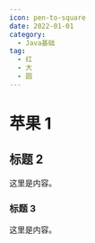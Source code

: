```yaml
---
icon: pen-to-square
date: 2022-01-01
category:
  - Java基础
tag:
  - 红
  - 大
  - 圆
---
```


# 苹果 1

## 标题 2

这里是内容。

### 标题 3

这里是内容。

